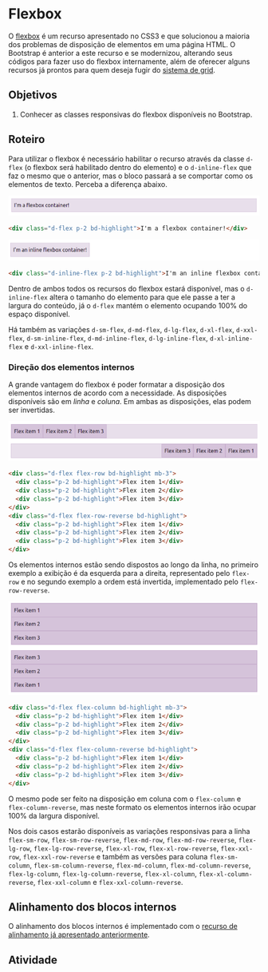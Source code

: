 # Flexbox
O [flexbox](https://developer.mozilla.org/pt-BR/docs/Web/CSS/CSS_Flexible_Box_Layout/Basic_Concepts_of_Flexbox) é um recurso apresentado no CSS3 e que solucionou a maioria dos problemas de disposição de elementos em uma página HTML. O Bootstrap é anterior a este recurso e se modernizou, alterando seus códigos para fazer uso do flexbox internamente, além de oferecer alguns recursos já prontos para quem deseja fugir do [sistema de grid](../09_align_sort/README.md).

## Objetivos
1. Conhecer as classes responsivas do flexbox disponíveis no Bootstrap.

## Roteiro
Para utilizar o flexbox é necessário habilitar o recurso através da classe `d-flex` (o flexbox será habilitado dentro do elemento) e o `d-inline-flex` que faz o mesmo que o anterior, mas o bloco passará a se comportar como os elementos de texto. Perceba a diferença abaixo.

![`d-flex`](./imgs/d-flex.png)
```html
<div class="d-flex p-2 bd-highlight">I'm a flexbox container!</div>
```

![`d-flex`](./imgs/d-inline-flex.png)
```html
<div class="d-inline-flex p-2 bd-highlight">I'm an inline flexbox container!</div>
```

Dentro de ambos todos os recursos do flexbox estará disponível, mas o `d-inline-flex` altera o tamanho do elemento para que ele passe a ter a largura do conteúdo, já o `d-flex` mantém o elemento ocupando 100% do espaço disponível.

Há também as variações `d-sm-flex`, `d-md-flex`, `d-lg-flex`, `d-xl-flex`, `d-xxl-flex`, `d-sm-inline-flex`, `d-md-inline-flex`, `d-lg-inline-flex`, `d-xl-inline-flex` e `d-xxl-inline-flex`.

### Direção dos elementos internos
A grande vantagem do flexbox é poder formatar a disposição dos elementos internos de acordo com a necessidade. As disposições disponíveis são em *linha* e *coluna*. Em ambas as disposições, elas podem ser invertidas.

![Flex Row](./imgs/flex-row.png)
```html
<div class="d-flex flex-row bd-highlight mb-3">
  <div class="p-2 bd-highlight">Flex item 1</div>
  <div class="p-2 bd-highlight">Flex item 2</div>
  <div class="p-2 bd-highlight">Flex item 3</div>
</div>
<div class="d-flex flex-row-reverse bd-highlight">
  <div class="p-2 bd-highlight">Flex item 1</div>
  <div class="p-2 bd-highlight">Flex item 2</div>
  <div class="p-2 bd-highlight">Flex item 3</div>
</div>
```

Os elementos internos estão sendo dispostos ao longo da linha, no primeiro exemplo a exibição é da esquerda para a direita, representado pelo `flex-row` e no segundo exemplo a ordem está invertida, implementado pelo `flex-row-reverse`.

![Flex Row](./imgs/flex-column.png)
```html
<div class="d-flex flex-column bd-highlight mb-3">
  <div class="p-2 bd-highlight">Flex item 1</div>
  <div class="p-2 bd-highlight">Flex item 2</div>
  <div class="p-2 bd-highlight">Flex item 3</div>
</div>
<div class="d-flex flex-column-reverse bd-highlight">
  <div class="p-2 bd-highlight">Flex item 1</div>
  <div class="p-2 bd-highlight">Flex item 2</div>
  <div class="p-2 bd-highlight">Flex item 3</div>
</div>
```
O mesmo pode ser feito na disposição em coluna com o `flex-column` e `flex-column-reverse`, mas neste formato os elementos internos irão ocupar 100% da largura disponível.

Nos dois casos estarão disponíveis as variações responsivas para a linha `flex-sm-row`, `flex-sm-row-reverse`, `flex-md-row`, `flex-md-row-reverse`, `flex-lg-row`, `flex-lg-row-reverse`, `flex-xl-row`, `flex-xl-row-reverse`, `flex-xxl-row`, `flex-xxl-row-reverse` e também as versões para coluna `flex-sm-column`, `flex-sm-column-reverse`, `flex-md-column`, `flex-md-column-reverse`, `flex-lg-column`, `flex-lg-column-reverse`, `flex-xl-column`, `flex-xl-column-reverse`, `flex-xxl-column` e `flex-xxl-column-reverse`.

## Alinhamento dos blocos internos
O alinhamento dos blocos internos é implementado com o [recurso de alinhamento já apresentado anteriormente](../09_align_sort/README.md#horizontal-align).

## Atividade